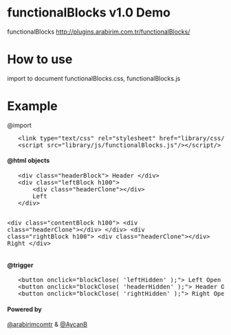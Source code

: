 functionalBlocks v1.0 Demo
================

functionalBlocks  http://plugins.arabirim.com.tr/functionalBlocks/

How to use
================

import to document functionalBlocks.css, functionalBlocks.js 


Example
================

@import

<pre>
   &lt;link type="text/css" rel="stylesheet" href="library/css/functionalBlocks.css"/&gt;
   &lt;script src="library/js/functionalBlocks.js"/&gt;&lt;/script/&gt;
</pre>
<h4>@html objects</h4>
<pre>
   &lt;div class="headerBlock"&gt; Header &lt;/div&gt;
   &lt;div class="leftBlock h100"&gt;
       &lt;div class="headerClone"&gt;&lt;/div&gt;
       Left
   &lt;/div&gt;
   
   &lt;div class="contentBlock h100"&gt;
       &lt;div class="headerClone"&gt;&lt;/div&gt;
   &lt;/div&gt;
   &lt;div class="rightBlock h100"&gt;
       &lt;div class="headerClone"&gt;&lt;/div&gt;
       Right
   &lt;/div&gt;
</pre>

<h4>@trigger</h4>
<pre>
   &lt;button onclick="blockClose( 'leftHidden' );"&gt; Left Open / Close &lt;/button&gt;
   &lt;button onclick="blockClose( 'headerHidden' );"&gt; Header Open / Close &lt;/button&gt;
   &lt;button onclick="blockClose( 'rightHidden' );"&gt; Right Open / Close &lt;/button&gt;
</pre>
<h4>Powered by</h4>
<p>
<a href="http://www.twitter.com/arabirimcomtr" target="_blank">@arabirimcomtr</a>
&  
<a href="http://www.twitter.com/AycanB" target="_blank">@AycanB</a>
</p>
